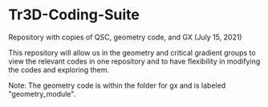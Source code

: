 # Tr3D-Coding-Suite
Repository with copies of QSC, geometry code, and GX (July 15, 2021)

This repository will allow us in the geometry and critical gradient groups to view the relevant codes in one repository and to have flexibility in modifying the codes and exploring them.

Note: The geometry code is within the folder for gx and is labeled "geometry_module".
